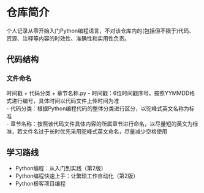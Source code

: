 # 仓库简介

个人记录从零开始入门Python编程语言，不对该仓库内的(包括但不限于)代码、资源、注释等内容的时效性、准确性和实用性负责。

## 代码结构

### 文件命名

时间戳 + 代码分类 + 章节名称.py
    - 时间戳：6位时间戳序号，按照YYMMDD格式进行编号，具体时间以代码文件上传时间为准  
    - 代码分类：根据Python编程代码的整体分类进行区分，以驼峰式英文名称为标准  
    - 章节名称：按照该代码文件具体内容的所属章节进行命名，以尽量短的英文为标准，若文件名过于长时优先采用驼峰式英文命名，尽量减少空格使用  

## 学习路线

- Python编程：从入门到实践（第2版）  
- Python编程快速上手：让繁琐工作自动化（第2版）  
- Python极客项目编程  
